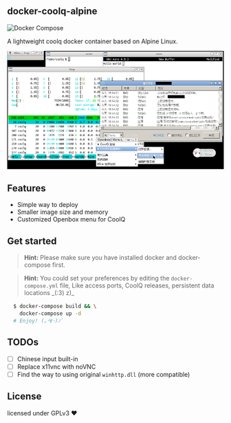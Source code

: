 ## docker-coolq-alpine

![Docker Compose](https://github.com/TheSnowfield/docker-coolq-alpine/workflows/Docker%20Compose/badge.svg)

A lightweight coolq docker container based on Alpine Linux.

![Desktop](./images/desktop.png)

## Features
 - Simple way to deploy
 - Smaller image size and memory
 - Customized Openbox menu for CoolQ

## Get started
> **Hint:** Please make sure you have installed docker and docker-compose first.

> **Hint:** You could set your preferences by editing the `docker-compose.yml` file, Like access ports, CoolQ releases, persistent data locations \_(:3) z)\_

```bash
  $ docker-compose build && \
    docker-compose up -d
  # Enjoy! (｡･∀･)ﾉﾞ
```

## TODOs
- [ ] Chinese input built-in
- [ ] Replace x11vnc with noVNC
- [ ] Find the way to using original `winhttp.dll` (more compatible)

## License
licensed under GPLv3 ❤

